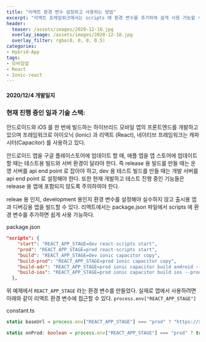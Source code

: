 ```yaml
---
title: "리액트 환경 변수 설정하고 사용하는 방법"
excerpt: "리액트 프레임워크에서는 scripts 에 환경 변수를 추가하여 쉽게 사용 가능할 수 있다."
header:
  teaser: /assets/images/2020-12-18.jpg
  overlay_image: /assets/images/2020-12-18.jpg
  overlay_filter: rgba(0, 0, 0, 0.5)
categories:
- Hybrid-App
tags:
- 모바일앱
- React
- Ionic-react
---
```


#### 2020/12/4 개발일지
### 현재 진행 중인 일과 기술 스택:
안드로이드와 iOS 를 한 번에 빌드하는 하이브리드 모바일 앱의 프론트엔드를 개발하고 있으며 프레임워크로 아이오닉 (Ionic) 과 리액트 (React), 네이티브 프레임워크는 캐파시터(Capacitor) 를 사용하고 있다.

안드로이드 앱을 구글 플레이스토어에 업데이트 할 때, 애플 앱을 앱 스토어에 업데이트 할 때는 테스트용 빌드와 서버 환경이 달라야 한다. 즉 release 용 빌드를 만들 때는 운영 서버를 api end point 로 잡아야 하고, dev 용 테스트 빌드를 만들 때는 개발 서버를 api end point 로 설정해야 한다. 또한 현재 개발하고 테스트 진행 중인 기능들은 release 용 앱에 포함되지 않도록 주의하여야 한다.

releae 용 인지, development 용인지 환경 변수를 설정해야 실수하지 않고 출시용 앱과 디버깅용 앱을 빌드할 수 있다. 리액트에서는 package.json 파일에서 scripts 에 환경 변수를 추가하면 쉽게 사용 가능하다.

package.json
```json
"scripts": {
    "start": "REACT_APP_STAGE=dev react-scripts start",
    "prod": "REACT_APP_STAGE=prod react-scripts start",
    "build": "REACT_APP_STAGE=dev ionic capacitor copy",
    "build-prod": "REACT_APP_STAGE=prod ionic capacitor copy",
    "build-adr": "REACT_APP_STAGE=prod ionic capacitor build android --prod",
    "build-ios": "REACT_APP_STAGE=prod ionic capacitor build ios --prod",
  },
```

위 예제에서 `REACT_APP_STAGE` 라는 환경 변수를 만들었다. 실제로 앱에서 사용하려면 아래와 같이 리액트 환경 변수에 접근할 수 있다. `process.env["REACT_APP_STAGE"]`

constant.ts
```ts
static baseUrl = process.env["REACT_APP_STAGE"] === "prod" ? "https://운영_서버_api_url" : "https://개발_서버_api_url";

static onProd: boolean = process.env["REACT_APP_STAGE"] === "prod" ? true : false;
```
